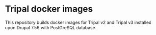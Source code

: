 # Tripal docker images

This repository builds docker images for Tripal v2 and Tripal v3 installed upon Drupal 7.56 with PostGreSQL database.